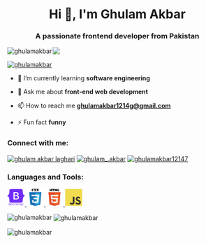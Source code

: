 <h1 align="center">Hi 👋, I'm Ghulam Akbar</h1>
<h3 align="center">A passionate frontend developer from Pakistan</h3>

<img align="right"  width="400" src="https://user- images.githubusercontent.com/55389276/140866485-8fb1c876-9a8f-4d6a-98dc-08c4981eaf70.gif">

<p align="left"> <img src="https://komarev.com/ghpvc/?username=ghulamakbar&label=Profile%20views&color=0e75b6&style=flat" alt="ghulamakbar" /> </p>

<p align="left"> <a href="https://github.com/ryo-ma/github-profile-trophy"><img src="https://github-profile-trophy.vercel.app/?username=ghulamakbar" alt="ghulamakbar" /></a> </p>

- 🌱 I’m currently learning **software engineering**

- 💬 Ask me about **front-end web development**

- 📫 How to reach me **ghulamakbar1214g@gmail.com**

- ⚡ Fun fact **funny**

<h3 align="left">Connect with me:</h3>
<p align="left">
<a href="https://fb.com/ghulam akbar laghari" target="blank"><img align="center" src="https://raw.githubusercontent.com/rahuldkjain/github-profile-readme-generator/master/src/images/icons/Social/facebook.svg" alt="ghulam akbar laghari" height="30" width="40" /></a>
<a href="https://instagram.com/ghulam_.akbar" target="blank"><img align="center" src="https://raw.githubusercontent.com/rahuldkjain/github-profile-readme-generator/master/src/images/icons/Social/instagram.svg" alt="ghulam_.akbar" height="30" width="40" /></a>
<a href="https://www.youtube.com/c/ghulamakbar12147" target="blank"><img align="center" src="https://raw.githubusercontent.com/rahuldkjain/github-profile-readme-generator/master/src/images/icons/Social/youtube.svg" alt="ghulamakbar12147" height="30" width="40" /></a>
</p>

<h3 align="left">Languages and Tools:</h3>
<p align="left"> <a href="https://getbootstrap.com" target="_blank" rel="noreferrer"> <img src="https://raw.githubusercontent.com/devicons/devicon/master/icons/bootstrap/bootstrap-plain-wordmark.svg" alt="bootstrap" width="40" height="40"/> </a> <a href="https://www.w3schools.com/css/" target="_blank" rel="noreferrer"> <img src="https://raw.githubusercontent.com/devicons/devicon/master/icons/css3/css3-original-wordmark.svg" alt="css3" width="40" height="40"/> </a> <a href="https://www.w3.org/html/" target="_blank" rel="noreferrer"> <img src="https://raw.githubusercontent.com/devicons/devicon/master/icons/html5/html5-original-wordmark.svg" alt="html5" width="40" height="40"/> </a> <a href="https://developer.mozilla.org/en-US/docs/Web/JavaScript" target="_blank" rel="noreferrer"> <img src="https://raw.githubusercontent.com/devicons/devicon/master/icons/javascript/javascript-original.svg" alt="javascript" width="40" height="40"/> </a> </p>

<p><img align="left" src="https://github-readme-stats.vercel.app/api/top-langs?username=ghulamakbar&show_icons=true&locale=en&layout=compact" alt="ghulamakbar" /></p>

<p>&nbsp;<img align="center" src="https://github-readme-stats.vercel.app/api?username=ghulamakbar&show_icons=true&locale=en" alt="ghulamakbar" /></p>

<p><img align="center" src="https://github-readme-streak-stats.herokuapp.com/?user=ghulamakbar&" alt="ghulamakbar" /></p>
